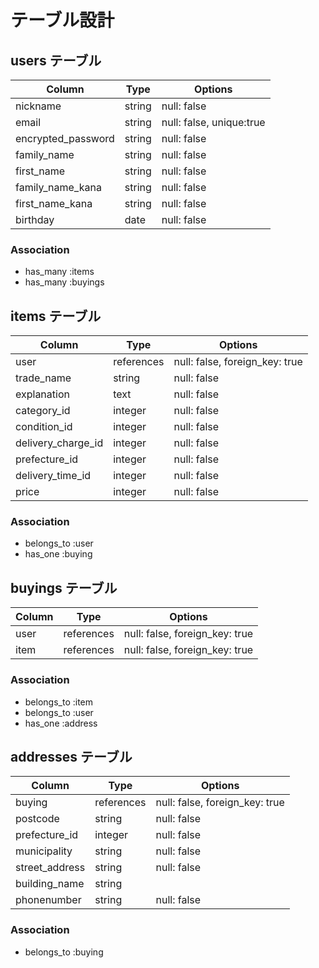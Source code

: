 # テーブル設計

## users テーブル

| Column                | Type     | Options                  |
| --------------------- | -------- | ------------------------ |
| nickname              | string   | null: false              |
| email                 | string   | null: false, unique:true |
| encrypted_password    | string   | null: false              |
| family_name           | string   | null: false              |
| first_name            | string   | null: false              |
| family_name_kana      | string   | null: false              |
| first_name_kana       | string   | null: false              |
| birthday              | date     | null: false              |


### Association

- has_many :items
- has_many :buyings

## items テーブル

| Column             | Type       | Options                        |
| ------------------ | ---------- | ------------------------------ |
| user               | references | null: false, foreign_key: true |
| trade_name         | string     | null: false                    |
| explanation        | text       | null: false                    |
| category_id        | integer    | null: false                    |
| condition_id       | integer    | null: false                    |
| delivery_charge_id | integer    | null: false                    |
| prefecture_id      | integer    | null: false                    |
| delivery_time_id   | integer    | null: false                    |
| price              | integer    | null: false                    |


### Association

- belongs_to :user
- has_one :buying

## buyings テーブル

| Column  | Type       | Options                        |
| ------- | ---------- | ------------------------------ |
| user    | references | null: false, foreign_key: true |
| item    | references | null: false, foreign_key: true |

### Association

- belongs_to :item
- belongs_to :user
- has_one :address

## addresses テーブル

| Column         | Type       | Options                        |
| -------------- | ---------- | ------------------------------ |
| buying         | references | null: false, foreign_key: true |
| postcode       | string     | null: false                    |
| prefecture_id  | integer    | null: false                    |
| municipality   | string     | null: false                    |
| street_address | string     | null: false                    |
| building_name  | string     |                                |
| phonenumber    | string     | null: false                    |

### Association

- belongs_to :buying
